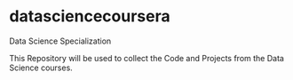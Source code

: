 # datasciencecoursera
Data Science Specialization 

This Repository will be used to collect the Code and Projects from the Data Science courses.
